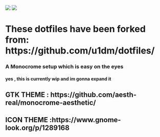 
<img src='https://media.discordapp.net/attachments/1184844370965438467/1189895598011330561/image.png?ex=659fd3a1&is=658d5ea1&hm=9810641f847619befcf6379fe90ddfc7792876e06b9d25bface9c46e4616473d&=&format=webp&quality=lossless&width=1071&height=602'></img>
<img src='https://media.discordapp.net/attachments/1184844370965438467/1189896707341819944/image.png?ex=659fd4aa&is=658d5faa&hm=323dd97a1a81a0172870d5bb3d50ae78f37170089fb55dff5a4a50c9cca58ae4&=&format=webp&quality=lossless&width=1071&height=602'></img>
<h1>These dotfiles have been forked from: https://github.com/u1dm/dotfiles/</h1>

<h3>A Monocrome setup which is easy on the eyes</h3>

<h4>yes , this is currently wip and im gonna expand it </h4>

<h2>GTK THEME : https://github.com/aesth-real/monocrome-aesthetic/</h2>
<h2>ICON THEME :https://www.gnome-look.org/p/1289168</h2>
